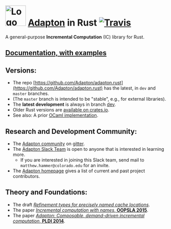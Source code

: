 <img src="http://adapton.org/adapton-logo-bonsai-notext-64.png" alt="Logo" style="width: 64px;"/> [Adapton](http://adapton.org) in Rust  [![Travis](https://api.travis-ci.org/Adapton/adapton.rust.svg?branch=master)](https://travis-ci.org/Adapton/adapton.rust)
====================================================================================

A general-purpose **Incremental Computation** (IC) library for Rust.  

[Documentation, with examples](https://docs.rs/adapton/0/adapton/#programming-model)
-------------------------------------------------------------------------------------

Versions:
---------

- The repo [https://github.com/Adapton/adapton.rust](https://github.com/Adapton/adapton.rust) has the latest, in `dev` and `master` branches.
- (The `master` branch is intended to be "stable", e.g., for external libraries).  
- The **latest development** is always in branch [dev](https://github.com/Adapton/adapton.rust/tree/dev).  
- Older Rust versions are [available on crates.io](https://crates.io/crates/adapton).  
- See also: A prior [OCaml implementation](https://github.com/plum-umd/adapton.ocaml).  

Research and Development Community:
--------------------------------------

 - The [Adapton community](https://gitter.im/Adapton) on [gitter](https://gitter.im/Adapton).
 - The [Adapton Slack Team](http://adapton-public.slack.com) is open to anyone that is interested in learning more.
   - If you are interested in joining this Slack team, send mail to `matthew.hammer@colorado.edu` for an invite.
 - The [Adapton homepage](http://adapton.org) gives a list of current and past project contributors.

Theory and Foundations:
-----------------------

- The draft [_Refinement types for precisely named cache locations_](https://arxiv.org/abs/1610.00097).  
- The paper [_Incremental computation with names_, **OOPSLA 2015**](http://arxiv.org/abs/1503.07792).  
- The paper [_Adapton: Composable, demand-driven incremental computation_, **PLDI 2014**](http://matthewhammer.org/adapton/).  
